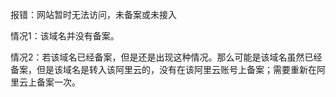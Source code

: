 报错：网站暂时无法访问，未备案或未接入

 

情况1：该域名并没有备案。

 

情况2：若该域名已经备案，但是还是出现这种情况。那么可能是该域名虽然已经备案，但是该域名是转入该阿里云的，没有在该阿里云账号上备案；需要重新在阿里云上备案一次。

 